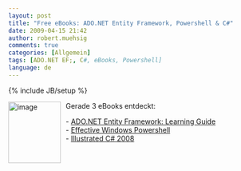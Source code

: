 ```yaml
---
layout: post
title: "Free eBooks: ADO.NET Entity Framework, Powershell & C#"
date: 2009-04-15 21:42
author: robert.muehsig
comments: true
categories: [Allgemein]
tags: [ADO.NET EF;, C#, eBooks, Powershell]
language: de
---
```

{% include JB/setup %}
<p><a href="{{BASE_PATH}}/assets/wp-images/image712.png"><img style="border-right: 0px; border-top: 0px; margin: 0px 10px 0px 0px; border-left: 0px; border-bottom: 0px" height="123" alt="image" src="{{BASE_PATH}}/assets/wp-images/image-thumb690.png" width="105" align="left" border="0" /></a>Gerade 3 eBooks entdeckt:</p>  <p>- <a href="http://weblogs.asp.net/zeeshanhirani/archive/2008/12/18/my-christmas-present-to-the-entity-framework-community.aspx">ADO.NET Entity Framework: Learning Guide</a>&#160; <br />- <a href="http://cid-5a8d2641e0963a97.skydrive.live.com/self.aspx/Public/Effective%20Windows%20PowerShell.pdf">Effective Windows Powershell</a>    <br />- <a href="http://www.red-gate.com/products/ants_profiler/boost_app_performance_ebook5.htm?utm_source=cp&amp;utm_medium=email&amp;utm_term=1260&amp;utm_content=boostappperf-ebook2-060409&amp;utm_campaign=antsprofiler">Illustrated C# 2008</a></p>
